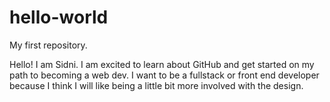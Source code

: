 # hello-world
My first repository.

Hello! 
I am Sidni. I am excited to learn about GitHub and get started on my path to becoming a web dev. 
I want to be a fullstack or front end developer because I think I will like being a little bit more involved with the design.
